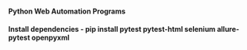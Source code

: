 #### Python Web Automation Programs

#### Install dependencies -  pip install pytest pytest-html selenium allure-pytest openpyxml

